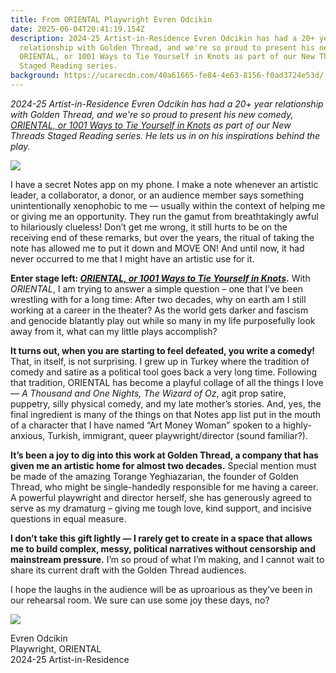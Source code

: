 ```yaml
---
title: From ORIENTAL Playwright Evren Odcikin
date: 2025-06-04T20:41:19.154Z
description: 2024-25 Artist-in-Residence Evren Odcikin has had a 20+ year
  relationship with Golden Thread, and we're so proud to present his new comedy,
  ORIENTAL, or 1001 Ways to Tie Yourself in Knots as part of our New Threads
  Staged Reading series.
background: https://ucarecdn.com/40a61665-fe84-4e63-8156-f0ad3724e53d/
---
```

*2024-25 Artist-in-Residence Evren Odcikin has had a 20+ year relationship with Golden Thread, and we're so proud to present his new comedy, [ORIENTAL, or 1001 Ways to Tie Yourself in Knots](https://goldenthread.org/productions/new-threads-staged-reading-series-2025/) as part of our New Threads Staged Reading series. He lets us in on his inspirations behind the play.*

![](https://ucarecdn.com/1086eca1-7878-4cce-a861-846e96060c17/)

I have a secret Notes app on my phone. I make a note whenever an artistic leader, a collaborator, a donor, or an audience member says something unintentionally xenophobic to me — usually within the context of helping me or giving me an opportunity. They run the gamut from breathtakingly awful to hilariously clueless! Don’t get me wrong, it still hurts to be on the receiving end of these remarks, but over the years, the ritual of taking the note has allowed me to put it down and MOVE ON! And until now, it had never occurred to me that I might have an artistic use for it.

**Enter stage left: *[ORIENTAL, or 1001 Ways to Tie Yourself in Knots](https://goldenthread.org/productions/new-threads-staged-reading-series-2025/)*.** With *ORIENTAL*, I am trying to answer a simple question – one that I’ve been wrestling with for a long time: After two decades, why on earth am I still working at a career in the theater? As the world gets darker and fascism and genocide blatantly play out while so many in my life purposefully look away from it, what can my little plays accomplish? 

**It turns out, when you are starting to feel defeated, you write a comedy!** That, in itself, is not surprising. I grew up in Turkey where the tradition of comedy and satire as a political tool goes back a very long time. Following that tradition, ORIENTAL has become a playful collage of all the things I love — *A Thousand and One Nights, The Wizard of Oz*, agit prop satire, puppetry, silly physical comedy, and my late mother’s stories. And, yes, the final ingredient is many of the things on that Notes app list put in the mouth of a character that I have named “Art Money Woman” spoken to a highly-anxious, Turkish, immigrant, queer playwright/director (sound familiar?).

**It’s been a joy to dig into this work at Golden Thread, a company that has given me an artistic home for almost two decades.** Special mention must be made of the amazing Torange Yeghiazarian, the founder of Golden Thread, who might be single-handedly responsible for me having a career. A powerful playwright and director herself, she has generously agreed to serve as my dramaturg – giving me tough love, kind support, and incisive questions in equal measure. 

**I don’t take this gift lightly — I rarely get to create in a space that allows me to build complex, messy, political narratives without censorship and mainstream pressure.** I’m so proud of what I’m making, and I cannot wait to share its current draft with the Golden Thread audiences. 

I hope the laughs in the audience will be as uproarious as they’ve been in our rehearsal room. We sure can use some joy these days, no?

![](https://ucarecdn.com/193d021d-840a-445c-bd77-391b52f61071/)

Evren Odcikin\
Playwright, ORIENTAL\
2024-25 Artist-in-Residence